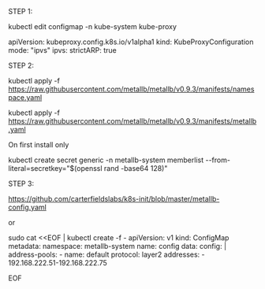 STEP 1:

kubectl edit configmap -n kube-system kube-proxy

apiVersion: kubeproxy.config.k8s.io/v1alpha1 kind: KubeProxyConfiguration mode: "ipvs" ipvs: strictARP: true

STEP 2:

kubectl apply -f https://raw.githubusercontent.com/metallb/metallb/v0.9.3/manifests/namespace.yaml

kubectl apply -f https://raw.githubusercontent.com/metallb/metallb/v0.9.3/manifests/metallb.yaml

On first install only

kubectl create secret generic -n metallb-system memberlist --from-literal=secretkey="$(openssl rand -base64 128)"

STEP 3:

https://github.com/carterfieldslabs/k8s-init/blob/master/metallb-config.yaml

or

sudo cat <<EOF | kubectl create -f - apiVersion: v1 kind: ConfigMap metadata: namespace: metallb-system name: config data: config: | address-pools: - name: default protocol: layer2 addresses: - 192.168.222.51-192.168.222.75

EOF

